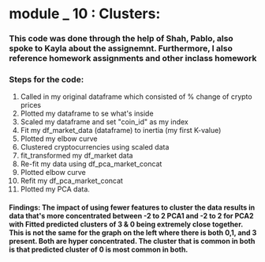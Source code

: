 # module _ 10 : Clusters: 
### This code was done through the help of Shah, Pablo, also spoke to Kayla about the assignemnt. Furthermore, I also reference homework assignments and other inclass homework 
### Steps for the code: 
1. Called in my original dataframe which consisted of % change of crypto prices
2. Plotted my dataframe to se what's inside 
3. Scaled my dataframe and set "coin_id" as my index 
4. Fit my df_market_data (dataframe) to inertia (my first K-value) 
5. Plotted my elbow curve
6. Clustered cryptocurrencies using scaled data 
7. fit_transformed my df_market data
8. Re-fit my data using df_pca_market_concat
9. Plotted elbow curve 
10. Refit my df_pca_market_concat 
11. Plotted my PCA data. 

#### Findings: The impact of using fewer features to cluster the data results in data that's more concentrated between -2 to 2 PCA1 and -2 to 2 for PCA2 with Fitted predicted clusters of 3 & 0 being extremely close together. This is not the same for the graph on the left where there is both 0,1, and 3 present. Both are hyper concentrated. The cluster that is common in both is that predicted cluster of 0 is most common in both. 
